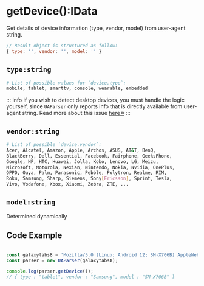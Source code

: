 # getDevice():IData

Get details of device information (type, vendor, model) from user-agent string.

```js
// Result object is structured as follow:
{ type: '', vendor: '', model: '' }
```

## `type:string`

```sh
# List of possible values for `device.type`:
mobile, tablet, smarttv, console, wearable, embedded
```

::: info
If you wish to detect desktop devices, you must handle the logic yourself, since `UAParser` only reports info that is directly available from user-agent string. Read more about this issue [here↗](https://github.com/faisalman/ua-parser-js/issues/182)
:::

## `vendor:string`

```sh
# List of possible `device.vendor`:
Acer, Alcatel, Amazon, Apple, Archos, ASUS, AT&T, BenQ,
BlackBerry, Dell, Essential, Facebook, Fairphone, GeeksPhone,
Google, HP, HTC, Huawei, Jolla, Kobo, Lenovo, LG, Meizu,
Microsoft, Motorola, Nexian, Nintendo, Nokia, Nvidia, OnePlus, 
OPPO, Ouya, Palm, Panasonic, Pebble, Polytron, Realme, RIM, 
Roku, Samsung, Sharp, Siemens, Sony[Ericsson], Sprint, Tesla, 
Vivo, Vodafone, Xbox, Xiaomi, Zebra, ZTE, ...
```

## `model:string`

Determined dynamically

## Code Example

```js

const galaxytabs8 = 'Mozilla/5.0 (Linux; Android 12; SM-X706B) AppleWebKit/537.36 (KHTML, like Gecko) Chrome/103.0.5060.53 Safari/537.36'
const parser = new UAParser(galaxytabs8);

console.log(parser.getDevice());
// { type : "tablet", vendor : "Samsung", model : "SM-X706B" }
```